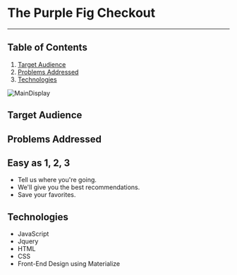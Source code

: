 # The Purple Fig Checkout
----------

## Table of Contents 
1. [Target Audience](#target)
2. [Problems Addressed](#problems)
3. [Technologies](#technologies)


![MainDisplay](/assets/images/display-readme.jpg)
## Target Audience



## Problems Addressed

<a name="easy"></a>
## Easy as 1, 2, 3
* Tell us where you're going.
* We'll give you the best recommendations.
* Save your favorites.


<a name="technologies"></a>
## Technologies

 - JavaScript
 - Jquery
 - HTML
 - CSS
 - Front-End Design using Materialize





